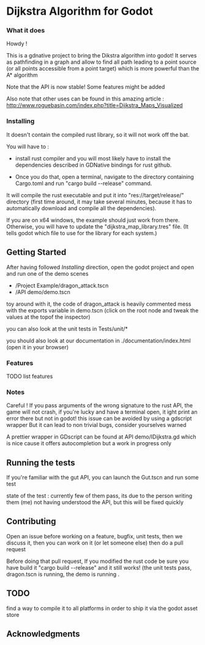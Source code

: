 # Dijkstra Algorithm for Godot



### What it does

Howdy !

This is a gdnative project to bring the Dikstra algorithm into godot! It serves as pathfinding in a graph and allow to find all path leading to a point source (or all points accessible from a point target) which is more powerful than the A* algorithm

Note that the API is now stable! Some features might be added

Also note that other uses can be found in this amazing article : http://www.roguebasin.com/index.php?title=Dijkstra_Maps_Visualized


### Installing


It doesn't contain the compiled rust library, so it will not work off the bat.

You will have to : 
* install rust compiler and you will most likely have to install the dependencies described in GDNative bindings for rust github.

* Once you do that, open a terminal, navigate to the directory containing Cargo.toml and run "cargo build --release" command.

It will compile the rust executable and put it into "res://target/release/" directory (first time around, it may take several minutes, because it has to automatically download and compile all the dependencies). 

If you are on x64 windows, the example should just work from there. Otherwise, you will have to update the "dijkstra_map_library.tres" file. (It tells godot which file to use for the library for each system.)

## Getting Started

After having followed *Installing* direction, open the godot project and open and run one of the demo scenes 
*  /Project Example/dragon_attack.tscn
* /API demo/demo.tscn

toy around with it, the code of dragon_attack is heavily commented
mess with the exports variable in demo.tscn (click on the root node and tweak the values at the topof the inspector)

you can also look at the unit tests in Tests/unit/*

you should also look at our documentation in ./documentation/index.html (open it in your browser)

### Features

TODO list features

### Notes

Careful ! If you pass arguments of the wrong signature to the rust API, the game will not crash, if you're lucky and have a terminal open, it ight print an error there but not in godot! this issue can be avoided by using a gdscript wrapper
But it can lead to non trivial bugs, consider yourselves warned



A prettier wrapper in GDscript can be found at API demo/IDijkstra.gd
which is nice cause it offers autocompletion but a work in progress only



## Running the tests

If you're familiar with the gut API, you can launch the Gut.tscn and run some test

state of the test : currently few of them pass, its due to the person writing them (me) not having understood the API, but this will be fixed quickly


## Contributing

Open an issue before working on a feature, bugfix, unit tests, then we discuss it, then you can work on it (or let someone else) then do a pull request

Before doing that pull request, If you modified the rust code be sure you have build it "cargo build --release" and it still works! (the unit tests pass, dragon.tscn is running, the demo is running .

## TODO
find a way to compile it to all platforms in order to ship it via the godot asset store


## Acknowledgments
